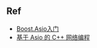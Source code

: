 
## Ref

- [Boost.Asio入门](https://mmoaay.gitbooks.io/boost-asio-cpp-network-programming-chinese/content/Chapter1.html)
- [基于 Asio 的 C++ 网络编程](https://segmentfault.com/a/1190000007225464)
